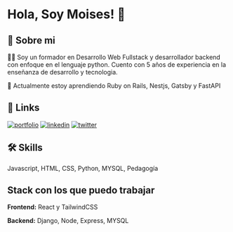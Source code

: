 
# Hola, Soy Moises! 👋


## 🚀 Sobre mi
👩‍💻  Soy un formador en Desarrollo Web Fullstack y desarrollador backend con enfoque en el lenguaje python. Cuento con 5 años de experiencia en la enseñanza de desarrollo y tecnologia. 

🧠 Actualmente estoy aprendiendo Ruby on Rails, Nestjs, Gatsby y FastAPI


## 🔗 Links
[![portfolio](https://img.shields.io/badge/my_portfolio-000?style=for-the-badge&logo=ko-fi&logoColor=white)](https://arizamoisesco.netlify.app/)
[![linkedin](https://img.shields.io/badge/linkedin-0A66C2?style=for-the-badge&logo=linkedin&logoColor=white)](https://www.linkedin.com/in/arizamoisesco)
[![twitter](https://img.shields.io/badge/twitter-1DA1F2?style=for-the-badge&logo=twitter&logoColor=white)](https://twitter.com/arizamoisesco)


## 🛠 Skills
Javascript, HTML, CSS, Python, MYSQL, Pedagogía


## Stack con los que puedo trabajar

**Frontend:** React y TailwindCSS

**Backend:** Django, Node, Express, MYSQL
